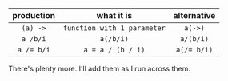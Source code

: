| production|what it is|alternative|
|:---------:|:--------:|:---------:|
|`(a) ->`   |`function with 1 parameter`|`a(->)`    |
|`a /b/i`   |`a(/b/i)`                  |`a/(b/i)`  |
|`a /= b/i` |`a = a / (b / i)`          |`a(/= b/i)`|

There's plenty more. I'll add them as I run across them.